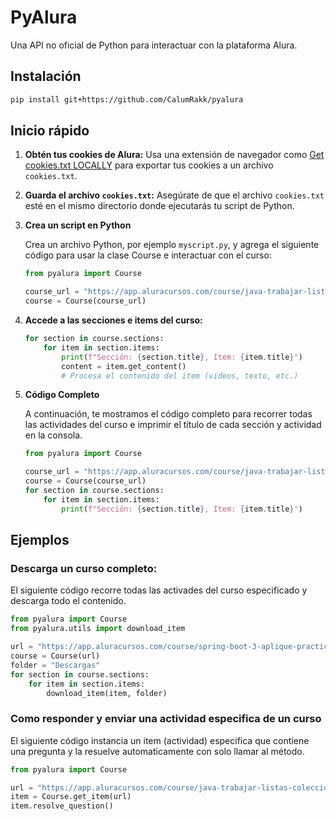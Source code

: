 # PyAlura

Una API no oficial de Python para interactuar con la plataforma Alura.

## Instalación

```bash
pip install git+https://github.com/CalumRakk/pyalura
```

## Inicio rápido

1. **Obtén tus cookies de Alura:** Usa una extensión de navegador como [Get cookies.txt LOCALLY](https://chromewebstore.google.com/detail/get-cookiestxt-locally/cclelndahbckbenkjhflpdbgdldlbecc) para exportar tus cookies a un archivo `cookies.txt`.

2. **Guarda el archivo `cookies.txt`:** Asegúrate de que el archivo `cookies.txt` esté en el mismo directorio donde ejecutarás tu script de Python.

3. **Crea un script en Python**

    Crea un archivo Python, por ejemplo `myscript.py`, y agrega el siguiente código para usar la clase Course e interactuar con el curso:

   ```python
   from pyalura import Course

   course_url = "https://app.aluracursos.com/course/java-trabajar-listas-colecciones-datos/"
   course = Course(course_url)
   ```

4. **Accede a las secciones e items del curso:**

   ```python
   for section in course.sections:
       for item in section.items:
           print(f"Sección: {section.title}, Item: {item.title}")
           content = item.get_content()
           # Procesa el contenido del item (videos, texto, etc.)
   ```
   
5. **Código Completo**

   A continuación, te mostramos el código completo para recorrer todas las actividades del curso e imprimir el título de cada sección y actividad en la consola.

   ```python
   from pyalura import Course

   course_url = "https://app.aluracursos.com/course/java-trabajar-listas-colecciones-datos/"
   course = Course(course_url)
   for section in course.sections:
       for item in section.items:
           print(f"Sección: {section.title}, Item: {item.title}")
   ```



## Ejemplos

### Descarga un curso completo:

El siguiente código recorre todas las activades del curso especificado y descarga todo el contenido.

```python
from pyalura import Course
from pyalura.utils import download_item

url = "https://app.aluracursos.com/course/spring-boot-3-aplique-practicas-proteja-api-rest"
course = Course(url)
folder = "Descargas"
for section in course.sections:
    for item in section.items:
        download_item(item, folder)

```

### **Como responder y enviar una actividad especifica de un curso**

El siguiente código instancia un item (actividad) especifica que contiene una pregunta y la resuelve automaticamente con solo llamar al método.

```python
from pyalura import Course

url = "https://app.aluracursos.com/course/java-trabajar-listas-colecciones-datos/task/86025"
item = Course.get_item(url)
item.resolve_question()
```

